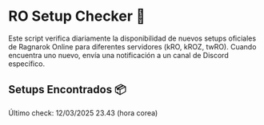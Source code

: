 # RO Setup Checker 🐸

Este script verifica diariamente la disponibilidad de nuevos setups oficiales de Ragnarok Online para diferentes servidores (kRO, kROZ, twRO). Cuando encuentra uno nuevo, envía una notificación a un canal de Discord específico.

## Setups Encontrados 📦


Último check: 12/03/2025 23.43 (hora corea)
